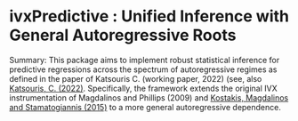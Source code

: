 # ivxPredictive : Unified Inference with General Autoregressive Roots

Summary: This package aims to implement robust statistical inference for predictive regressions across the spectrum of autoregressive regimes as defined in the paper of Katsouris C. (working paper, 2022) (see, also [Katsouris, C. (2022)](https://arxiv.org/abs/2204.02073). Specifically, the framework extends the original IVX instrumentation of Magdalinos and Phillips (2009) and [Kostakis, Magdalinos and Stamatogiannis (2015)](https://academic.oup.com/rfs/article/28/5/1506/1867633?login=true)  to a more general autoregressive dependence.  


